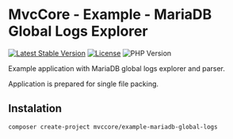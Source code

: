 # MvcCore - Example - MariaDB Global Logs Explorer

[![Latest Stable Version](https://img.shields.io/badge/Stable-v5.2.1-brightgreen.svg?style=plastic)](https://github.com/mvccore/example-mariadb-global-logs/releases)
[![License](https://img.shields.io/badge/License-BSD%203-brightgreen.svg?style=plastic)](https://mvccore.github.io/docs/mvccore/5.0.0/LICENSE.md)
![PHP Version](https://img.shields.io/badge/PHP->=5.4-brightgreen.svg?style=plastic)

Example application with MariaDB global logs explorer and parser.

Application is prepared for single file packing.

## Instalation
```shell
composer create-project mvccore/example-mariadb-global-logs
```
